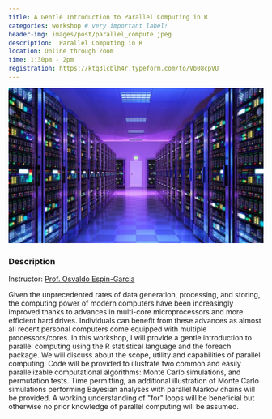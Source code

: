 ```yaml
---
title: A Gentle Introduction to Parallel Computing in R
categories: workshop # very important label!
header-img: images/post/parallel_compute.jpeg
description:  Parallel Computing in R
location: Online through Zoom
time: 1:30pm - 2pm
registration: https://ktq3lcblh4r.typeform.com/to/Vb08cpVU
---
```


<div class="row">
<div class="col-sm-3"></div>
<div class="col-sm-6">
    <img src="/images/post/parallel_compute.jpeg">
</div>
<div class="col-sm-3"></div>
</div>

### Description

Instructor: [Prof. Osvaldo Espin-Garcia](https://www.schulich.uwo.ca/epibio/people/faculty/core_appointees/dr_osvaldo_espin_garcia.html)

Given the unprecedented rates of data generation, processing, and storing, the computing power of modern computers have been increasingly improved thanks to advances in multi-core microprocessors and more efficient hard drives. Individuals can benefit from these advances as almost all recent personal computers come equipped with multiple processors/cores. In this workshop, I will provide a gentle introduction to parallel computing using the R statistical language and the foreach package. We will discuss about the scope, utility and capabilities of parallel computing. Code will be provided to illustrate two common and easily parallelizable computational algorithms: Monte Carlo simulations, and permutation tests. Time permitting, an additional illustration of Monte Carlo simulations performing Bayesian analyses with parallel Markov chains will be provided. A working understanding of "for" loops will be beneficial but otherwise no prior knowledge of parallel computing will be assumed.
